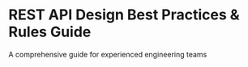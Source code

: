 # REST API Design Best Practices & Rules Guide

A comprehensive guide for experienced engineering teams